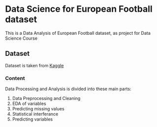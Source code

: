 # Data Science for European Football dataset

This is a Data Analysis of European Football dataset, as project for Data Science Course<br />


## Dataset

Dataset is taken from [Kaggle](https://www.kaggle.com/datasets/prajitdatta/ultimate-25k-matches-football-database-european)



### Content

Data Processing and Analysis is divided into these main parts:

1. Data Preprocessing and Cleaning
2. EDA of variables
3. Predicting missing values
4. Statistical interferance
5. Predicting variables